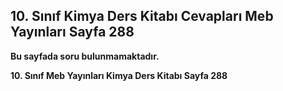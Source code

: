 ## 10. Sınıf Kimya Ders Kitabı Cevapları Meb Yayınları Sayfa 288

**Bu sayfada soru bulunmamaktadır.**

**10. Sınıf Meb Yayınları Kimya Ders Kitabı Sayfa 288**